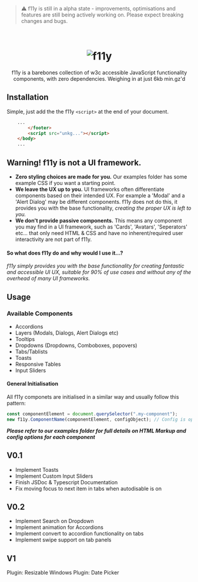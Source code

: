 > ⚠️ f11y is still in a alpha state - improvements, optimisations and features are still being actively working on. Please expect breaking changes and bugs.


</br>
<h1 align="center">
    <img alt="f11y" title="f11y" src="https://i.ibb.co/SBY4fXL/f11y-logo.png">
</h1>
<p align="center">f11y is a barebones collection of w3c accessible JavaScript functionality components, with zero dependencies. Weighing in at just 6kb min.gz'd</p>

## Installation
Simple, just add the the f11y `<script>` at the end of your document.
```html
    ...
        </footer>
        <script src="unkg..."></script>
    </body>
    ...
```

## Warning! f11y is **not** a UI framework.
* **Zero styling choices are made for you.** Our examples folder has some example CSS if you want a starting point.
* **We leave the UX up to you.** UI frameworks often differentiate components based on their intended UX. For example a 'Modal' and a 'Alert Dialog' may be different components. f11y does not do this, it provides you with the base functionality, *creating the proper UX is left to you.*
* **We don't provide passive components.** This means any component you may find in a UI framework, such as 'Cards', 'Avatars', 'Seperators' etc... that only need HTML & CSS and have no inherent/required user interactivity are not part of f11y.

#### So what does f11y do and why would I use it...?
*f11y simply provides you with the base functionality for creating fantastic and accessible UI UX, suitable for 90% of use cases and without any of the overhead of many UI frameworks.*

## Usage 

### Available Components
* Accordions
* Layers (Modals, Dialogs, Alert Dialogs etc)
* Tooltips
* Dropdowns (Dropdowns, Comboboxes, popovers)
* Tabs/Tablists
* Toasts
* Responsive Tables
* Input Sliders

#### General Initialisation
All f11y componets are initialised in a similar way and usually follow this pattern:
```js
const componentElement = document.querySelector(".my-component");
new f11y.ComponentName(componentElement, configObject); // Config is optional in all components
```
***Please refer to our examples folder for full details on HTML Markup and config options for each component***


## V0.1
* Implement Toasts
* Implement Custom Input Sliders
* Finish JSDoc & Typescript Documentation
* Fix moving focus to next item in tabs when autodisable is on

## V0.2
* Implement Search on Dropdown
* Implement animation for Accordions
* Implement convert to accordion functionality on tabs
* Implement swipe support on tab panels

## V1
Plugin: Resizable Windows
Plugin: Date Picker